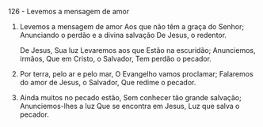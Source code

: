 126 - Levemos a mensagem de amor

1. Levemos a mensagem de amor
   Aos que não têm a graça do Senhor;
   Anunciando o perdão e a divina salvação
   De Jesus, o redentor.

   De Jesus, Sua luz
   Levaremos aos que
   Estão na escuridão;
   Anunciemos, irmãos,
   Que em Cristo, o Salvador,
   Tem perdão o pecador.

2. Por terra, pelo ar e pelo mar,
   O Evangelho vamos proclamar;
   Falaremos do amor de Jesus, o Salvador,
   Que redime o pecador.

3. Ainda muitos no pecado estão,
   Sem conhecer tão grande salvação;
   Anunciemos-lhes a luz
   Que se encontra em Jesus,
   Luz que salva o pecador.
